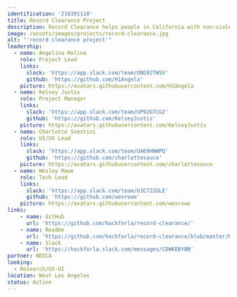 ```yaml
---
identification: '218391110'
title: Record Clearance Project
description: Record Clearance helps people in California with non-violent criminal records accomplish record clearance, expungement or reduction as a result of Prop 47 & Prop 64. The main features include building trust, educating the public about the program and informing those who are eligible for this program.
image: /assets/images/projects/record-clearance.jpg
alt: "'record clearance project'"
leadership:
  - name: Angelina Molina
    role: Project Lead
    links:
      slack: 'https://app.slack.com/team/UNG92TWSV'
      github: 'https://github.com/H1Angela'
    picture: https://avatars.githubusercontent.com/H1Angela
  - name: Kelsey Justis
    role: Project Manager
    links:
      slack: 'https://app.slack.com/team/UP92GTCG2'
      github: 'https://github.com/KelseyJustis'
    picture: https://avatars.githubusercontent.com/KelseyJustis
  - name: Charlotte Soestini
    role: UI/UX Lead
    links:
      slack: 'https://app.slack.com/team/UA69HNWPQ'
      github: 'https://github.com/charlottesauce'
    picture: https://avatars.githubusercontent.com/charlottesauce
  - name: Wesley Rowe
    role: Tech Lead
    links:
      slack: 'https://app.slack.com/team/U3C7Z2GLE'
      github: 'https://github.com/wesrowe'
    picture: https://avatars.githubusercontent.com/wesrowe
links:
    - name: GitHub
      url: 'https://github.com/hackforla/record-clearance/'
    - name: Readme
      url: 'https://github.com/hackforla/record-clearance/blob/master/README.md'
    - name: Slack
      url: 'https://hackforla.slack.com/messages/CDWKEBYBB'
partner: NDICA
looking:
  - Research/UX-UI
location: West Los Angeles
status: Active
---
```

